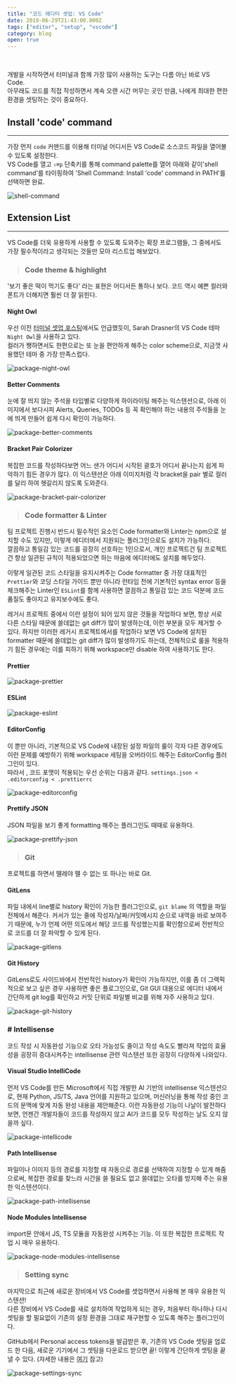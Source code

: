 ```yaml
---
title: "코드 에디터 셋업: VS Code"
date: 2019-06-29T21:43:00.000Z
tags: ["editor", "setup", "vscode"]
category: blog
open: true
---
```


<br />

개발을 시작하면서 터미널과 함께 가장 많이 사용하는 도구는 다름 아닌 바로 VS Code.  
아무래도 코드를 직접 작성하면서 계속 오랜 시간 머무는 곳인 만큼, 나에게 최대한 편한 환경을 셋팅하는 것이 중요하다.

## Install 'code' command

---

가장 먼저 `code` 커맨드를 이용해 터미널 어디서든 VS Code로 소스코드 파일을 열어볼 수 있도록 설정한다.  
VS Code를 열고 `⇧⌘p` 단축키를 통해 command palette를 열어 아래와 같이'shell command'를 타이핑하여 'Shell Command: Install 'code' command in PATH'를 선택하면 완료.

![shell-command](/assets/shell-command.png)

## Extension List

---

VS Code를 더욱 유용하게 사용할 수 있도록 도와주는 확장 프로그램들, 그 중에서도 가장 필수적이라고 생각되는 것들만 모아 리스트업 해보았다.

> ### Code theme & highlight

'보기 좋은 떡이 먹기도 좋다' 라는 표현은 어디서든 통하나 보다. 코드 역시 예쁜 컬러와 폰트가 더해지면 훨씬 더 잘 읽힌다.

#### Night Owl

우선 이전 [터미널 셋업 포스팅](/blog/macos-terminal-setup)에서도 언급했듯이, Sarah Drasner의 VS Code 테마 `Night Owl`을 사용하고 있다.  
컬러가 쨍하면서도 한편으로는 또 눈을 편안하게 해주는 color scheme으로, 지금껏 사용했던 테마 중 가장 만족스럽다.

![package-night-owl](/assets/package-night-owl.png)

#### Better Comments

눈에 잘 띄지 않는 주석을 타입별로 다양하게 하이라이팅 해주는 익스텐션으로, 아래 이미지에서 보다시피 Alerts, Queries, TODOs 등 꼭 확인해야 하는 내용의 주석들을 눈에 띄게 만들어 쉽게 다시 확인이 가능하다.

![package-better-comments](/assets/package-better-comments.png)

#### Bracket Pair Colorizer

복잡한 코드를 작성하다보면 어느 샌가 어디서 시작된 괄호가 어디서 끝나는지 쉽게 파악하기 힘든 경우가 많다. 이 익스텐션은 아래 이미지처럼 각 bracket을 pair 별로 컬러를 달리 하여 헷갈리지 않도록 도와준다.

![package-bracket-pair-colorizer](/assets/package-bracket-pair-colorizer.png)

> ### Code formatter & Linter

팀 프로젝트 진행시 반드시 필수적인 요소인 Code formatter와 Linter는 npm으로 설치할 수도 있지만, 이렇게 에디터에서 지원되는 플러그인으로도 설치가 가능하다.  
깔끔하고 통일감 있는 코드를 굉장히 선호하는 1인으로서, 개인 프로젝트건 팀 프로젝트건 항상 일관된 규칙이 적용되었으면 하는 마음에 에디터에도 설치를 해두었다.

이렇게 일관된 코드 스타일을 유지시켜주는 Code formatter 중 가장 대표적인 `Prettier`와 코딩 스타일 가이드 뿐만 아니라 런타임 전에 기본적인 syntax error 등을 체크해주는 Linter인 `ESLint`를 함께 사용하면 깔끔하고 통일감 있는 코드 덕분에 코드 품질도 좋아지고 유지보수에도 좋다.

레거시 프로젝트 중에서 이런 설정이 되어 있지 않은 것들을 작업하다 보면, 항상 서로 다른 스타일 때문에 쓸데없는 git diff가 많이 발생하는데, 이런 부분을 모두 제거할 수 있다. 하지만 이러한 레거시 프로젝트에서를 작업하다 보면 VS Code에 설치된 formatter 때문에 쓸데없는 git diff가 많이 발생하기도 하는데, 전체적으로 룰을 적용하기 힘든 경우에는 이를 피하기 위해 workspace만 disable 하여 사용하기도 한다.

#### Prettier

![package-prettier](/assets/package-prettier.png)

#### ESLint

![package-eslint](/assets/package-eslint.png)

#### EditorConfig

이 뿐만 아니라, 기본적으로 VS Code에 내장된 설정 파일의 룰이 각자 다른 경우에도 이런 문제를 예방하기 위해 workspace 세팅을 오버라이드 해주는 EditorConfig 플러그인이 있다.  
따라서 , 코드 포맷이 적용되는 우선 순위는 다음과 같다. `settings.json < .editorconfig < .prettierrc`

![package-editorconfig](/assets/package-editorconfig.png)

#### Prettify JSON

JSON 파일을 보기 좋게 formatting 해주는 플러그인도 때때로 유용하다.

![package-prettify-json](/assets/package-prettify-json.png)

> ### Git

프로젝트를 하면서 뗄레야 뗄 수 없는 또 하나는 바로 Git.

#### GitLens

파일 내에서 line별로 history 확인이 가능한 플러그인으로, `git blame` 의 역할을 파일 전체에서 해준다.
커서가 있는 줄에 작성자/날짜/커밋메시지 순으로 내역을 바로 보여주기 때문에, 누가 언제 어떤 의도에서 해당 코드를 작성했는지를 확인함으로써 전반적으로 코드를 더 잘 파악할 수 있게 된다.

![package-gitlens](/assets/package-gitlens.png)

#### Git History

GitLens로도 사이드바에서 전반적인 history가 확인이 가능하지만, 이를 좀 더 그랙픽적으로 보고 싶은 경우 사용하면 좋은 플로그인으로, Git GUI 대용으로 에디터 내에서 간단하게 git log를 확인하고 커밋 단위로 파일별 비교를 위해 자주 사용하고 있다.

![package-git-history](/assets/package-git-history.png)

### # Intellisense

코드 작성 시 자동완성 기능으로 오타 가능성도 줄이고 작성 속도도 빨라져 작업의 효율성을 굉장히 증대시켜주는 intellisense 관련 익스텐션 또한 굉장히 다양하게 나와있다.

#### Visual Studio IntelliCode

먼저 VS Code를 만든 Microsoft에서 직접 개발한 AI 기반의 intellisense 익스텐션으로, 현재 Python, JS/TS, Java 언어를 지원하고 있으며, 머신러닝을 통해 작성 중인 코드의 문맥에 맞게 자동 완성 내용을 제안해준다. 이런 자동완성 기능이 나날이 발전하다 보면, 언젠간 개발자들이 코드를 작성하지 않고 AI가 코드를 모두 작성하는 날도 오지 않을까 싶다.

![package-intellicode](/assets/package-intellicode.png)

#### Path Intellisense

파일이나 이미지 등의 경로를 지정할 때 자동으로 경로를 선택하여 지정할 수 있게 해줌으로써, 복잡한 경로를 찾느라 시간을 쓸 필요도 없고 쓸데없는 오타를 방지해 주는 유용한 익스텐션이다.

![package-path-intellisense](/assets/package-path-intellisense.png)

#### Node Modules Intellisense

import문 안에서 JS, TS 모듈을 자동완성 시켜주는 기능. 이 또한 복잡한 프로젝트 작업 시 매우 유용하다.

![package-node-modules-intellisense](/assets/package-node-modules-intellisense.png)

> ### Setting sync

마지막으로 최근에 새로운 장비에서 VS Code를 셋업하면서 사용해 본 매우 유용한 익스텐션!  
다른 장비에서 VS Code를 새로 설치하여 작업하게 되는 경우, 처음부터 하나하나 다시 셋팅을 할 필요없이 기존의 설정 환경을 그대로 재구현할 수 있도록 해주는 플러그인이다.

GitHub에서 Personal access tokens을 발급받은 후, 기존의 VS Code 셋팅을 업로드 한 다음, 새로운 기기에서 그 셋팅을 다운로드 받으면 끝! 이렇게 간단하게 셋팅을 끝낼 수 있다. (자세한 내용은 [여기](https://itnext.io/settings-sync-with-vs-code-c3d4f126989) 참고)

![package-settings-sync](/assets/package-settings-sync.png)
